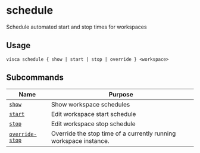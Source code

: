 # schedule

Schedule automated start and stop times for workspaces

## Usage

```console
visca schedule { show | start | stop | override } <workspace>
```

## Subcommands

| Name                                                      | Purpose                                                           |
| --------------------------------------------------------- | ----------------------------------------------------------------- |
| [<code>show</code>](./schedule_show.md)                   | Show workspace schedules                                          |
| [<code>start</code>](./schedule_start.md)                 | Edit workspace start schedule                                     |
| [<code>stop</code>](./schedule_stop.md)                   | Edit workspace stop schedule                                      |
| [<code>override-stop</code>](./schedule_override-stop.md) | Override the stop time of a currently running workspace instance. |
